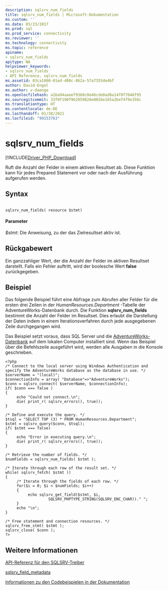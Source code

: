 ```yaml
---
description: sqlsrv_num_fields
title: sqlsrv_num_fields | Microsoft-Dokumentation
ms.custom: ''
ms.date: 03/23/2017
ms.prod: sql
ms.prod_service: connectivity
ms.reviewer: ''
ms.technology: connectivity
ms.topic: reference
apiname:
- sqlsrv_num_fields
apitype: NA
helpviewer_keywords:
- sqlsrv_num_fields
- API Reference, sqlsrv_num_fields
ms.assetid: 03ca1860-01ed-408c-862a-57a7355de4bf
author: David-Engel
ms.author: v-daenge
ms.openlocfilehash: a1ba94aaeef9360c0e46cde0ad8a14f0f7046f95
ms.sourcegitcommit: 33f0f190f962059826e002be165a2bef4f9e350c
ms.translationtype: HT
ms.contentlocale: de-DE
ms.lasthandoff: 01/30/2021
ms.locfileid: "99153763"
---
```

# <a name="sqlsrv_num_fields"></a>sqlsrv_num_fields
[!INCLUDE[Driver_PHP_Download](../../includes/driver_php_download.md)]

Ruft die Anzahl der Felder in einem aktiven Resultset ab. Diese Funktion kann für jedes Prepared Statement vor oder nach der Ausführung aufgerufen werden.  
  
## <a name="syntax"></a>Syntax  
  
```  
  
sqlsrv_num_fields( resource $stmt)  
```  
  
#### <a name="parameters"></a>Parameter  
*$stmt*: Die Anweisung, zu der das Zielresultset aktiv ist.  
  
## <a name="return-value"></a>Rückgabewert  
Ein ganzzahliger Wert, der die Anzahl der Felder im aktiven Resultset darstellt. Falls ein Fehler auftritt, wird der boolesche Wert **false** zurückgegeben.  
  
## <a name="example"></a>Beispiel  
Das folgende Beispiel führt eine Abfrage zum Abrufen aller Felder für die ersten drei Zeilen in der *HumanResources.Department* -Tabelle der AdventureWorks-Datenbank durch. Die Funktion **sqlsrv_num_fields** bestimmt die Anzahl der Felder im Resultset. Dies erlaubt die Darstellung der Daten indem in einem Iterationsverfahren durch jede ausgegebenen Zeile durchgegangen wird.  
  
Das Beispiel setzt voraus, dass SQL Server und die [AdventureWorks-Datenbank](https://github.com/Microsoft/sql-server-samples/tree/master/samples/databases/adventure-works) auf dem lokalen Computer installiert sind. Wenn das Beispiel über die Befehlszeile ausgeführt wird, werden alle Ausgaben in die Konsole geschrieben.  
  
```  
<?php  
/* Connect to the local server using Windows Authentication and   
specify the AdventureWorks database as the database in use. */  
$serverName = "(local)";  
$connectionInfo = array( "Database"=>"AdventureWorks");  
$conn = sqlsrv_connect( $serverName, $connectionInfo);  
if( $conn === false )  
{  
     echo "Could not connect.\n";  
     die( print_r( sqlsrv_errors(), true));  
}  
  
/* Define and execute the query. */  
$tsql = "SELECT TOP (3) * FROM HumanResources.Department";  
$stmt = sqlsrv_query($conn, $tsql);  
if( $stmt === false)  
{  
     echo "Error in executing query.\n";  
     die( print_r( sqlsrv_errors(), true));  
}  
  
/* Retrieve the number of fields. */  
$numFields = sqlsrv_num_fields( $stmt );  
  
/* Iterate through each row of the result set. */  
while( sqlsrv_fetch( $stmt ))  
{  
     /* Iterate through the fields of each row. */  
     for($i = 0; $i < $numFields; $i++)  
     {  
          echo sqlsrv_get_field($stmt, $i,   
                   SQLSRV_PHPTYPE_STRING(SQLSRV_ENC_CHAR))." ";  
     }  
     echo "\n";  
}  
  
/* Free statement and connection resources. */  
sqlsrv_free_stmt( $stmt );  
sqlsrv_close( $conn );  
?>  
```  
  
## <a name="see-also"></a>Weitere Informationen  
[API-Referenz für den SQLSRV-Treiber](../../connect/php/sqlsrv-driver-api-reference.md)  

[sqlsrv_field_metadata](../../connect/php/sqlsrv-field-metadata.md)  

[Informationen zu den Codebeispielen in der Dokumentation](../../connect/php/about-code-examples-in-the-documentation.md)  
  
